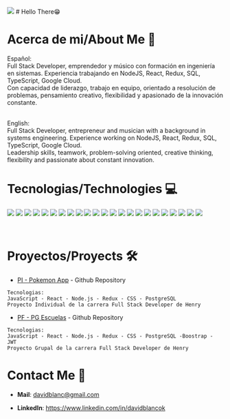<img src="https://media-exp1.licdn.com/dms/image/C4D16AQH07bKtJBiz4w/profile-displaybackgroundimage-shrink_350_1400/0/1653425958934?e=1658966400&v=beta&t=fG4uRvreoKJ-DBopaYU7Vym8lBoklDj1JGBIPF0KLw8"/>
# Hello There😁

# Acerca de mi/About Me 👋
Español:
<br />
Full Stack Developer, emprendedor y músico con formación en ingeniería en sistemas. Experiencia trabajando en NodeJS, React, Redux, SQL, TypeScript, Google Cloud. 
<br />
Con capacidad de liderazgo, trabajo en equipo, orientado a resolución de problemas, pensamiento creativo, flexibilidad y apasionado de la innovación constante.
<br />

<br />
English:
<br />
Full Stack Developer, entrepreneur and musician with a background in systems engineering. Experience working on NodeJS, React, Redux, SQL, TypeScript, Google Cloud.
<br />
Leadership skills, teamwork, problem-solving oriented, creative thinking, flexibility and passionate about constant innovation.



# Tecnologias/Technologies 💻 

<img
  src="https://img.shields.io/badge/-HTML5-E34F26?style=flat&logo=html5&logoColor=white"
/>
<img
  src="https://img.shields.io/badge/-CSS3-1572B6?style=flat&logo=css3&logoColor=white"
/>
<img
  src="https://img.shields.io/badge/-Bootstrap-563D7C?style=flat&logo=bootstrap&logoColor=white"
/>
<img
  src="https://img.shields.io/badge/-JavaScript-eed718?style=flat&logo=javascript&logoColor=ffffff"
/>
<img
  src="https://img.shields.io/badge/-Sass-cc6699?style=flat&logo=sass&logoColor=ffffff"
/>
<img
  src="https://img.shields.io/badge/-React-000000?style=flat&logo=react&logoColor=00c8ff"
/>
<img
  src="https://img.shields.io/badge/-MongoDB-4DB33D?style=flat&logo=mongodb&logoColor=FFFFFF"
/>
<img
  src="https://img.shields.io/badge/-MySQL-F29111?style=flat&logo=mysql&logoColor=FFFFFF"
/>
<img src="https://img.shields.io/badge/-Express.js-787878?style=flat" />
<img
  src="https://img.shields.io/badge/-Node.js-3C873A?style=flat&logo=Node.js&logoColor=white"
/>
<img
  src="http://img.shields.io/badge/-Git-F1502F?style=flat&logo=git&logoColor=FFFFFF"
/>
<img
  src="http://img.shields.io/badge/-Github-000000?style=flat&logo=github&logoColor=FFFFFF"
/>
<img
  src="http://img.shields.io/badge/-VS%20Code-007ACC?style=flat&logo=visual%20studio%20code&logoColor=white"
/>
<img
  src="http://img.shields.io/badge/-Heroku-430098?style=flat&logo=heroku&logoColor=white"
/>
<img
  src="http://img.shields.io/badge/-Vercel-black?style=flat&logo=vercel&logoColor=white"
/>
<img
  src="https://img.shields.io/badge/Sequelize-52B0E7?style=flat&logo=Sequelize&logoColor=white"
/>
<img
  src="https://img.shields.io/badge/Postman-FF6C37?style=flat&logo=postman&logoColor=white"
/>
<img
  src="https://img.shields.io/badge/postgres-%23316192.svg?style=flat&logo=postgresql&logoColor=white"
/>
<img
  src="https://img.shields.io/badge/JWT-black?style=flat&logo=JSON%20web%20tokens"
/>
<img
  src="https://img.shields.io/badge/NPM-%23000000.svg?style=flat&logo=npm&logoColor=white"
/>
<img
  src="https://img.shields.io/badge/redux-%23593d88.svg?style=flat&logo=redux&logoColor=white"
/>
<img
  src="https://img.shields.io/badge/styled--components-DB7093?style=flat&logo=styled-components&logoColor=white"
/>
<img
  src="https://img.shields.io/badge/typescript-%23007ACC.svg?style=flat&logo=typescript&logoColor=white"
/>


<br/>

# Proyectos/Proyects 🛠

* [PI - Pokemon App](https://github.com/davidblanc/pi-pokemon) - Github Repository
```
Tecnologias:
JavaScript - React - Node.js - Redux - CSS - PostgreSQL
Proyecto Individual de la carrera Full Stack Developer de Henry
```
* [PF - PG Escuelas](https://github.com/PG-HENRY-13/PG-Escuelas) - Github Repository
```
Tecnologias:
JavaScript - React - Node.js - Redux - CSS - PostgreSQL -Boostrap - JWT 
Proyecto Grupal de la carrera Full Stack Developer de Henry
```
# Contact Me 💬

* **Mail**: davidblanc@gmail.com 

* **LinkedIn**: https://www.linkedin.com/in/davidblancok
